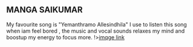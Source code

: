 ## MANGA SAIKUMAR

My favourite song is "Yemanthramo Allesindhila" I use to  listen this song when iam feel bored , the music and vocal sounds relaxes my mind and boostup my energy to focus more.
!>[imqge link](Sai.jpg)